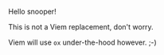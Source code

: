 Hello snooper!

This is not a Viem replacement, don't worry. 

Viem will use `ox` under-the-hood however. ;-)